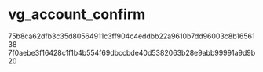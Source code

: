 vg_account_confirm
==================
75b8ca62dfb3c35d80564911c3ff904c4eddbb22a9610b7dd96003c8b1656138
7f0aebe3f16428c1f1b4b554f69dbccbde40d5382063b28e9abb99991a9d9b20
